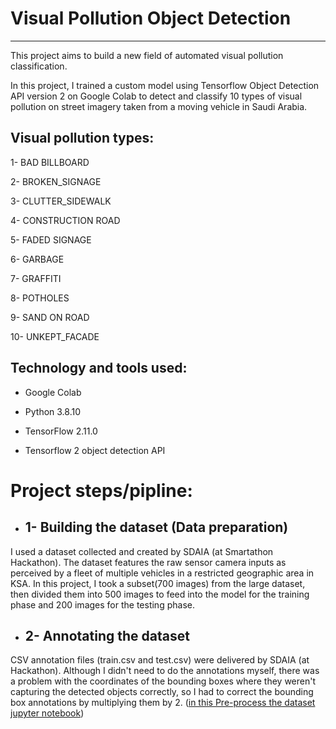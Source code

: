 # Visual Pollution Object Detection

------

This project aims to build a new field of automated visual pollution classification.


In this project, I trained a custom model using Tensorflow Object Detection API version 2 on Google Colab to detect and classify 10 types of visual pollution on street imagery taken from a moving vehicle in Saudi Arabia.


## Visual pollution types:

1- BAD BILLBOARD 

2- BROKEN_SIGNAGE 

3- CLUTTER_SIDEWALK 

4- CONSTRUCTION ROAD 

5- FADED SIGNAGE 

6- GARBAGE

7- GRAFFITI

8- POTHOLES 

9- SAND ON ROAD

10- UNKEPT_FACADE


## Technology and tools used:

* Google Colab

* Python 3.8.10

* TensorFlow 2.11.0

* Tensorflow 2 object detection API


# Project steps/pipline:

* ## 1- Building the dataset (Data preparation)

I used a dataset collected and created by SDAIA (at Smartathon Hackathon). The dataset features the raw sensor camera inputs as perceived by a fleet of multiple vehicles in a restricted geographic area in KSA.
In this project, I took a subset(700 images) from the large dataset, then divided them into 500 images to feed into the model for the training phase and 200 images for the testing phase.

* ## 2- Annotating the dataset 

CSV annotation files (train.csv and test.csv) were delivered by SDAIA (at Hackathon). Although I didn't need to do the annotations myself, there was a problem with the coordinates of the bounding boxes where they weren't capturing the detected objects correctly, so I had to correct the bounding box annotations by multiplying them by 2. ([in this Pre-process the dataset jupyter notebook](https://github.com/kalthommusa/Visual-Pollution-Object-Detection/tree/master/preprocessing-dataset))
